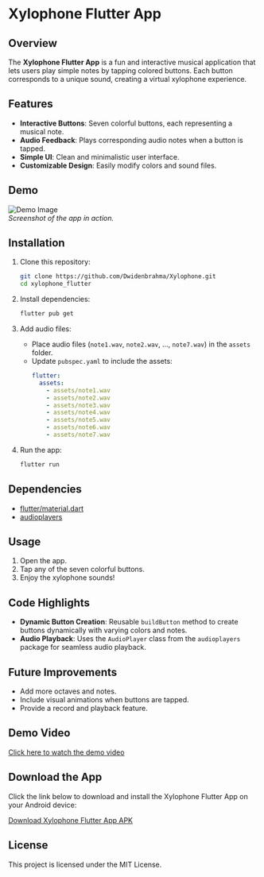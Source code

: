 # Xylophone Flutter App

## Overview
The **Xylophone Flutter App** is a fun and interactive musical application that lets users play simple notes by tapping colored buttons. Each button corresponds to a unique sound, creating a virtual xylophone experience.

## Features
- **Interactive Buttons**: Seven colorful buttons, each representing a musical note.
- **Audio Feedback**: Plays corresponding audio notes when a button is tapped.
- **Simple UI**: Clean and minimalistic user interface.
- **Customizable Design**: Easily modify colors and sound files.

## Demo
![Demo Image](https://via.placeholder.com/600x300)  
*Screenshot of the app in action.*

## Installation

1. Clone this repository:
   ```bash
   git clone https://github.com/Dwidenbrahma/Xylophone.git
   cd xylophone_flutter
   ```

2. Install dependencies:
   ```bash
   flutter pub get
   ```

3. Add audio files:
   - Place audio files (`note1.wav`, `note2.wav`, ..., `note7.wav`) in the `assets` folder.
   - Update `pubspec.yaml` to include the assets:
     ```yaml
     flutter:
       assets:
         - assets/note1.wav
         - assets/note2.wav
         - assets/note3.wav
         - assets/note4.wav
         - assets/note5.wav
         - assets/note6.wav
         - assets/note7.wav
     ```

4. Run the app:
   ```bash
   flutter run
   ```

## Dependencies
- [flutter/material.dart](https://api.flutter.dev/flutter/material.dart)
- [audioplayers](https://pub.dev/packages/audioplayers)

## Usage
1. Open the app.
2. Tap any of the seven colorful buttons.
3. Enjoy the xylophone sounds!

## Code Highlights
- **Dynamic Button Creation**: Reusable `buildButton` method to create buttons dynamically with varying colors and notes.
- **Audio Playback**: Uses the `AudioPlayer` class from the `audioplayers` package for seamless audio playback.

## Future Improvements
- Add more octaves and notes.
- Include visual animations when buttons are tapped.
- Provide a record and playback feature.

## Demo Video
[Click here to watch the demo video](https://drive.google.com/drive/folders/1OLONuFcrjECOVKeljNRxK_MwzF13i6Ay)

## Download the App
Click the link below to download and install the Xylophone Flutter App on your Android device:

[Download Xylophone Flutter App APK](https://drive.google.com/your-apk-link)

## License
This project is licensed under the MIT License.
